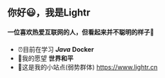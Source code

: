 ## 你好😃，我是Lightr

#### 一位喜欢热爱互联网的人，但看起来并不聪明的样子😬



- ⏰目前在学习 ***Java***  **Docker**
- 🙏我的愿望 **世界和平**
- 🐹这是我的小站点(弱势群体) https://www.lightr.cn

